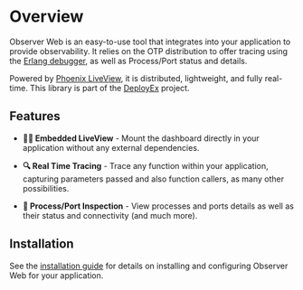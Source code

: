 # Overview

Observer Web is an easy-to-use tool that integrates into your application to provide observability.
It relies on the OTP distribution to offer tracing using the [Erlang debugger][edb], as well as 
Process/Port status and details.

Powered by [Phoenix LiveView][liv], it is distributed, lightweight, and fully real-time. This 
library is part of the [DeployEx][dye] project.

[dye]: https://github.com/thiagoesteves/deployex
[edb]: https://www.erlang.org/doc/apps/runtime_tools/dbg.html
[liv]: https://github.com/phoenixframework/phoenix_live_view

## Features

- **🐦‍🔥 Embedded LiveView** - Mount the dashboard directly in your application without any
  external dependencies.

- **🔍 Real Time Tracing** - Trace any function within your application, capturing parameters passed
and also function callers, as many other possibilities.

- **🔬 Process/Port Inspection** - View processes and ports details as well as their status and 
connectivity (and much more).

## Installation

See the [installation guide](installation.md) for details on installing and configuring Observer Web
for your application.
